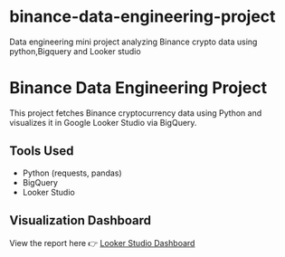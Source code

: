 # binance-data-engineering-project
Data engineering mini project analyzing Binance crypto data using python,Bigquery and Looker studio
# Binance Data Engineering Project

This project fetches Binance cryptocurrency data using Python and visualizes it in Google Looker Studio via BigQuery.

## Tools Used
- Python (requests, pandas)
- BigQuery
- Looker Studio

## Visualization Dashboard
View the report here 👉 [Looker Studio Dashboard](https://lookerstudio.google.com/report/your-link-here)
